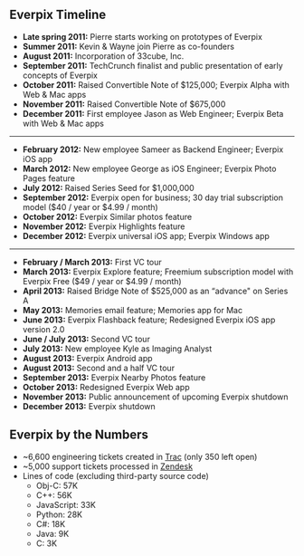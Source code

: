 Everpix Timeline
----------------

* **Late spring 2011:** Pierre starts working on prototypes of Everpix
* **Summer 2011:** Kevin & Wayne join Pierre as co-founders
* **August 2011:** Incorporation of 33cube, Inc.
* **September 2011:** TechCrunch finalist and public presentation of early concepts of Everpix
* **October 2011:** Raised Convertible Note of $125,000; Everpix Alpha with Web & Mac apps
* **November 2011:** Raised Convertible Note of $675,000
* **December 2011:** First employee Jason as Web Engineer; Everpix Beta with Web & Mac apps

---

* **February 2012:** New employee Sameer as Backend Engineer; Everpix iOS app
* **March 2012:** New employee George as iOS Engineer; Everpix Photo Pages feature
* **July 2012:** Raised Series Seed for $1,000,000
* **September 2012:** Everpix open for business; 30 day trial subscription model ($40 / year or $4.99 / month)
* **October 2012:** Everpix Similar photos feature
* **November 2012:** Everpix Highlights feature
* **December 2012:** Everpix universal iOS app; Everpix Windows app

---

* **February / March 2013:** First VC tour
* **March 2013:** Everpix Explore feature; Freemium subscription model with Everpix Free ($49 / year or $4.99 / month)
* **April 2013:** Raised Bridge Note of $525,000 as an “advance" on Series A
* **May 2013:** Memories email feature; Memories app for Mac
* **June 2013:** Everpix Flashback feature; Redesigned Everpix iOS app version 2.0
* **June / July 2013:** Second VC tour
* **July 2013:** New employee Kyle as Imaging Analyst
* **August 2013:** Everpix Android app
* **August 2013:** Second and a half VC tour
* **September 2013:** Everpix Nearby Photos feature
* **October 2013:** Redesigned Everpix Web app
* **November 2013:** Public announcement of upcoming Everpix shutdown
* **December 2013:** Everpix shutdown

Everpix by the Numbers
----------------------

* ~6,600 engineering tickets created in [Trac](http://trac.edgewall.org/) (only 350 left open)
* ~5,000 support tickets processed in [Zendesk](http://www.zendesk.com/)
* Lines of code (excluding third-party source code)
  * Obj-C: 57K
  * C++: 56K
  * JavaScript: 33K
  * Python: 28K
  * C#: 18K
  * Java: 9K
  * C: 3K
